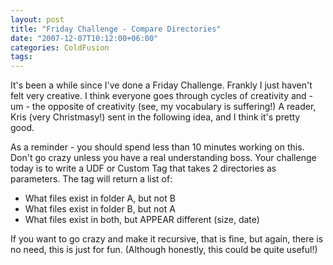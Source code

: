 ```yaml
---
layout: post
title: "Friday Challenge - Compare Directories"
date: "2007-12-07T10:12:00+06:00"
categories: ColdFusion 
tags: 
---
```


It's been a while since I've done a Friday Challenge. Frankly I just haven't felt very creative. I think everyone goes through cycles of creativity and - um - the opposite of creativity (see, my vocabulary is suffering!) A reader, Kris (very Christmasy!) sent in the following idea, and I think it's pretty good. 

As a reminder - you should spend less than 10 minutes working on this. Don't go crazy unless you have a real understanding boss. Your challenge today is to write a UDF or Custom Tag that takes 2 directories as parameters. The tag will return a list of:

<ul>
<li>What files exist in folder A, but not B
<li>What files exist in folder B, but not A
<li>What files exist in both, but APPEAR different (size, date)
</ul>

If you want to go crazy and make it recursive, that is fine, but again, there is no need, this is just for fun. (Although honestly, this could be quite useful!)